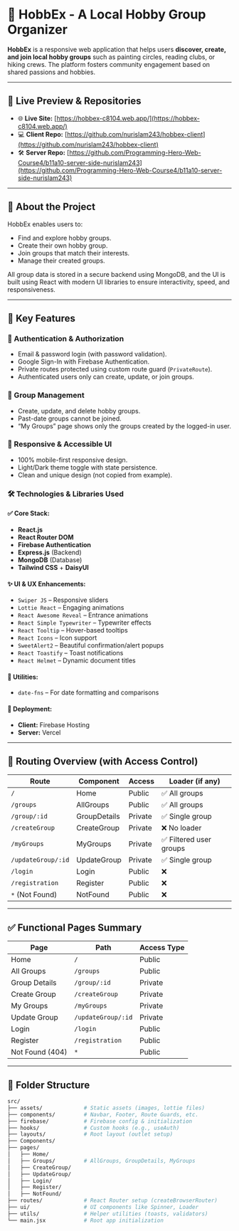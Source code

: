 # 🎨 HobbEx - A Local Hobby Group Organizer

**HobbEx** is a responsive web application that helps users **discover, create, and join local hobby groups** such as painting circles, reading clubs, or hiking crews. The platform fosters community engagement based on shared passions and hobbies.

---

## 🔗 Live Preview & Repositories

- 🌐 **Live Site:** [https://hobbex-c8104.web.app/](https://hobbex-c8104.web.app/)
- 💻 **Client Repo:** [https://github.com/nurislam243/hobbex-client](https://github.com/nurislam243/hobbex-client)
- 🛠️ **Server Repo:** [https://github.com/Programming-Hero-Web-Course4/b11a10-server-side-nurislam243](https://github.com/Programming-Hero-Web-Course4/b11a10-server-side-nurislam243)

---

## 📌 About the Project

HobbEx enables users to:
- Find and explore hobby groups.
- Create their own hobby group.
- Join groups that match their interests.
- Manage their created groups.

All group data is stored in a secure backend using MongoDB, and the UI is built using React with modern UI libraries to ensure interactivity, speed, and responsiveness.

---

## 🚀 Key Features

### 🔐 Authentication & Authorization
- Email & password login (with password validation).
- Google Sign-In with Firebase Authentication.
- Private routes protected using custom route guard (`PrivateRoute`).
- Authenticated users only can create, update, or join groups.

### 🎯 Group Management
- Create, update, and delete hobby groups.
- Past-date groups cannot be joined.
- “My Groups” page shows only the groups created by the logged-in user.

### 📱 Responsive & Accessible UI
- 100% mobile-first responsive design.
- Light/Dark theme toggle with state persistence.
- Clean and unique design (not copied from example).

### 🛠️ Technologies & Libraries Used

#### ✅ Core Stack:
- **React.js**
- **React Router DOM**
- **Firebase Authentication**
- **Express.js** (Backend)
- **MongoDB** (Database)
- **Tailwind CSS** + **DaisyUI**

#### ✨ UI & UX Enhancements:
- `Swiper JS` – Responsive sliders
- `Lottie React` – Engaging animations
- `React Awesome Reveal` – Entrance animations
- `React Simple Typewriter` – Typewriter effects
- `React Tooltip` – Hover-based tooltips
- `React Icons` – Icon support
- `SweetAlert2` – Beautiful confirmation/alert popups
- `React Toastify` – Toast notifications
- `React Helmet` – Dynamic document titles

#### 🧰 Utilities:
- `date-fns` – For date formatting and comparisons

#### 🚀 Deployment:
- **Client:** Firebase Hosting
- **Server:** Vercel

---

## 🧭 Routing Overview (with Access Control)

| Route                 | Component         | Access     | Loader (if any)                       |
|----------------------|------------------|------------|---------------------------------------|
| `/`                  | Home             | Public     | ✅ All groups                          |
| `/groups`            | AllGroups        | Public     | ✅ All groups                          |
| `/group/:id`         | GroupDetails     | Private    | ✅ Single group                        |
| `/createGroup`       | CreateGroup      | Private    | ❌ No loader                           |
| `/myGroups`          | MyGroups         | Private    | ✅ Filtered user groups                |
| `/updateGroup/:id`   | UpdateGroup      | Private    | ✅ Single group                        |
| `/login`             | Login            | Public     | ❌                                     |
| `/registration`      | Register         | Public     | ❌                                     |
| `*` (Not Found)      | NotFound         | Public     | ❌                                     |

---

## ✅ Functional Pages Summary

| Page             | Path                 | Access Type |
|------------------|----------------------|-------------|
| Home             | `/`                  | Public      |
| All Groups       | `/groups`            | Public      |
| Group Details    | `/group/:id`         | Private     |
| Create Group     | `/createGroup`       | Private     |
| My Groups        | `/myGroups`          | Private     |
| Update Group     | `/updateGroup/:id`   | Private     |
| Login            | `/login`             | Public      |
| Register         | `/registration`      | Public      |
| Not Found (404)  | `*`                  | Public      |

---

## 🧩 Folder Structure

```bash
src/
├── assets/             # Static assets (images, lottie files)
├── components/         # Navbar, Footer, Route Guards, etc.
├── firebase/           # Firebase config & initialization
├── hooks/              # Custom hooks (e.g., useAuth)
├── layouts/            # Root layout (outlet setup)
├── Components/
├── pages/
│   ├── Home/
│   ├── Groups/         # AllGroups, GroupDetails, MyGroups
│   ├── CreateGroup/
│   ├── UpdateGroup/
│   ├── Login/
│   ├── Register/
│   ├── NotFound/
├── routes/             # React Router setup (createBrowserRouter)
├── ui/                 # UI components like Spinner, Loader
├── utils/              # Helper utilities (toasts, validators)
└── main.jsx            # Root app initialization
